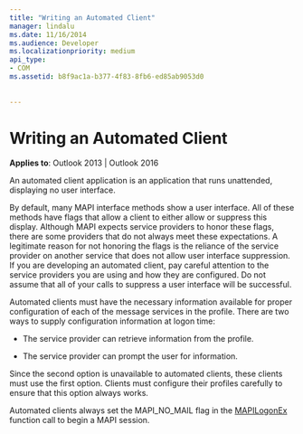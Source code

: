 ```yaml
---
title: "Writing an Automated Client"
manager: lindalu
ms.date: 11/16/2014
ms.audience: Developer
ms.localizationpriority: medium
api_type:
- COM
ms.assetid: b8f9ac1a-b377-4f83-8fb6-ed85ab9053d0
 
 
---
```


# Writing an Automated Client

  
  
**Applies to**: Outlook 2013 | Outlook 2016 
  
An automated client application is an application that runs unattended, displaying no user interface.
  
 By default, many MAPI interface methods show a user interface. All of these methods have flags that allow a client to either allow or suppress this display. Although MAPI expects service providers to honor these flags, there are some providers that do not always meet these expectations. A legitimate reason for not honoring the flags is the reliance of the service provider on another service that does not allow user interface suppression. If you are developing an automated client, pay careful attention to the service providers you are using and how they are configured. Do not assume that all of your calls to suppress a user interface will be successful. 
  
Automated clients must have the necessary information available for proper configuration of each of the message services in the profile. There are two ways to supply configuration information at logon time:
  
- The service provider can retrieve information from the profile.
    
- The service provider can prompt the user for information. 
    
Since the second option is unavailable to automated clients, these clients must use the first option. Clients must configure their profiles carefully to ensure that this option always works.
  
Automated clients always set the MAPI_NO_MAIL flag in the [MAPILogonEx](mapilogonex.md) function call to begin a MAPI session. 
  

